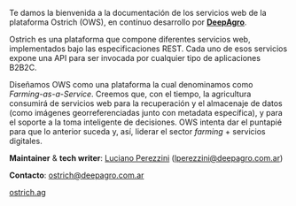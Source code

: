 Te damos la bienvenida a la documentación de los servicios web de la plataforma Ostrich (OWS), en contínuo desarrollo por [**DeepAgro**](https://deepagro.com).

Ostrich es una plataforma que compone diferentes servicios web, implementados bajo las especificaciones REST. Cada uno de esos servicios expone una API para ser invocada por cualquier tipo de aplicaciones B2B2C.

Diseñamos OWS como una plataforma la cual denominamos como *Farming-as-a-Service*. Creemos que, con el tiempo, la agricultura consumirá de servicios web para la recuperación y el almacenaje de datos (como imágenes georreferenciadas junto con metadata específica), y para el soporte a la toma inteligente de decisiones. OWS intenta dar el puntapié para que lo anterior suceda y, así, liderar el sector *farming* + servicios digitales.

**Maintainer** & **tech writer**: [Luciano Perezzini](https://github.com/perezzini) ([lperezzini@deepagro.com.ar](mailto:lperezzini@deepagro.com.ar))

**Contacto**: [ostrich@deepagro.com.ar](mailto:ostrich@deepagro.com.ar)

[ostrich.ag](https://ostrich.ag)
